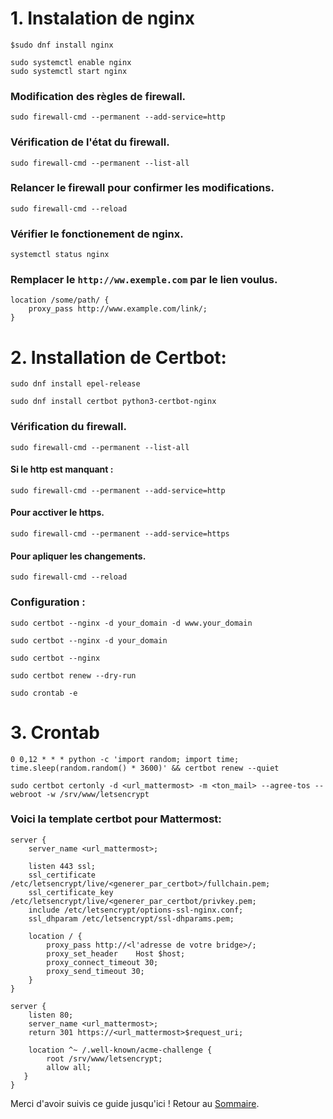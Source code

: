 # 1. Instalation de nginx
```
$sudo dnf install nginx
```
```
sudo systemctl enable nginx
sudo systemctl start nginx
```

### Modification des règles de firewall. 

```
sudo firewall-cmd --permanent --add-service=http
```

### Vérification de l'état du firewall.

```
sudo firewall-cmd --permanent --list-all
```

### Relancer le firewall pour confirmer les modifications.

```
sudo firewall-cmd --reload
```

### Vérifier le fonctionement de nginx.

```
systemctl status nginx
```

### Remplacer le `http://ww.exemple.com` par le lien voulus.

```
location /some/path/ {
    proxy_pass http://www.example.com/link/;
}
```

# 2. Installation de Certbot: 
```
sudo dnf install epel-release
```
```
sudo dnf install certbot python3-certbot-nginx
```

### Vérification du firewall.

```
sudo firewall-cmd --permanent --list-all
```

#### **Si le http est manquant :** 

```
sudo firewall-cmd --permanent --add-service=http
```

#### Pour acctiver le https. 

```
sudo firewall-cmd --permanent --add-service=https
```

#### Pour apliquer les changements. 

```
sudo firewall-cmd --reload
```

### Configuration :

```
sudo certbot --nginx -d your_domain -d www.your_domain
```
```
sudo certbot --nginx -d your_domain
```
```
sudo certbot --nginx
```
```
sudo certbot renew --dry-run
```
```
sudo crontab -e
```

# 3. Crontab
```
0 0,12 * * * python -c 'import random; import time; time.sleep(random.random() * 3600)' && certbot renew --quiet
```
```
sudo certbot certonly -d <url_mattermost> -m <ton_mail> --agree-tos --webroot -w /srv/www/letsencrypt
```

### Voici la template certbot pour Mattermost:

```
server {
    server_name <url_mattermost>; 
    
    listen 443 ssl;
    ssl_certificate /etc/letsencrypt/live/<generer_par_certbot>/fullchain.pem;
    ssl_certificate_key /etc/letsencrypt/live/<generer_par_certbot/privkey.pem;
    include /etc/letsencrypt/options-ssl-nginx.conf;
    ssl_dhparam /etc/letsencrypt/ssl-dhparams.pem;

    location / {
        proxy_pass http://<l'adresse de votre bridge>/;
        proxy_set_header    Host $host;
        proxy_connect_timeout 30;
        proxy_send_timeout 30;
    }
}

server {
    listen 80;
    server_name <url_mattermost>;
    return 301 https://<url_mattermost>$request_uri;

    location ^~ /.well-known/acme-challenge {
        root /srv/www/letsencrypt;
        allow all;
   }
}
```

Merci d'avoir suivis ce guide jusqu'ici ! Retour au [Sommaire](README.md).
